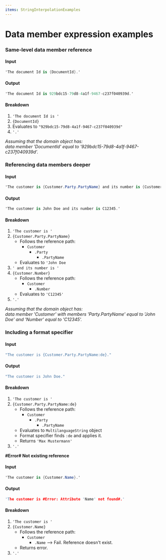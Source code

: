 ```yaml
---
items: StringInterpolationExamples
---
```


# Data member expression examples

### Same-level data member reference

#### Input
```cs
'The document Id is {DocumentId}.'
```

#### Output
```cs
'The document Id is 929bdc15-79d8-4a1f-9467-c237f040939d.'
```

#### Breakdown
1. `'The document Id is '`
2. `{DocumentId}` 
3. Evaluates to `"929bdc15-79d8-4a1f-9467-c237f040939d"`
4. `'.'`

*Assuming that the domain object has: <br> data member 'DocumentId' equal to '929bdc15-79d8-4a1f-9467-c237f040939d'.*

### Referencing data members deeper

#### Input
```cs
'The customer is {Customer.Party.PartyName} and its number is {Customer.Number}.'
```

#### Output
```cs
'The customer is John Doe and its number is C12345.'
```

#### Breakdown
1. `'The customer is '`
2. `{Customer.Party.PartyName}`
    * Follows the reference path:
        * `Customer`
            * `.Party`
                * `.PartyName`
    * Evaluates to `'John Doe`
3. `' and its number is '`
4. `{Customer.Number}`
    * Follows the reference path:
        * `Customer`
            * `.Number`
    * Evaluates to `'C12345'`
5. `'.'`

*Assuming that the domain object has: <br> data member 'Customer' with members 'Party.PartyName' equal to 'John Doe' and 'Number' equal to 'C12345'.*

### Including a format specifier 

#### Input
```cs
"The customer is {Customer.Party.PartyName:de}."
```

#### Output
```cs
"The customer is John Doe."
```

#### Breakdown
1. `'The customer is '`
2. `{Customer.Party.PartyName:de}`
    * Follows the reference path:
        * `Customer`
            * `.Party`
                * `.PartyName`
    * Evaluates to `MultilanguageString` object
    * Format specifier finds `:de` and applies it.
    * Returns  `'Max Mustermann'`
3. `'.'`

**#Error# Not existing reference**

#### Input
```cs
'The customer is {Customer.Name}.'
```

#### Output
```c
'The customer is #Error: Attribute 'Name' not found#.'
```

#### Breakdown
1. `'The customer is '`
2. `{Customer.Name}`
    * Follows the reference path:
        * `Customer`
            * `.Name` --> Fail. Reference doesn't exist.
    * Returns error.
3. `'.'`
